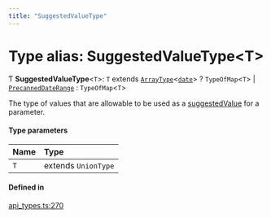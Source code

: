 ```yaml
---
title: "SuggestedValueType"
---
```

# Type alias: SuggestedValueType<T\>

Ƭ **SuggestedValueType**<`T`\>: `T` extends [`ArrayType`](../interfaces/ArrayType.md)<[`date`](../enums/Type.md#date)\> ? `TypeOfMap`<`T`\> \| [`PrecannedDateRange`](../enums/PrecannedDateRange.md) : `TypeOfMap`<`T`\>

The type of values that are allowable to be used as a [suggestedValue](../interfaces/ParamDef.md#suggestedvalue) for a parameter.

#### Type parameters

| Name | Type |
| :------ | :------ |
| `T` | extends `UnionType` |

#### Defined in

[api_types.ts:270](https://github.com/coda/packs-sdk/blob/main/api_types.ts#L270)
